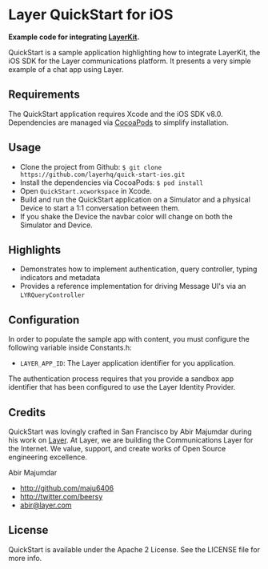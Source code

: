 # Layer QuickStart for iOS

**Example code for integrating [LayerKit](https://layer.com/).**

QuickStart is a sample application highlighting how to integrate LayerKit, the iOS SDK for the Layer communications platform. It presents a very simple example of a chat app using Layer.

## Requirements

The QuickStart application requires Xcode and the iOS SDK v8.0. Dependencies are managed via [CocoaPods](http://cocoapods.org/) to simplify installation.

## Usage

* Clone the project from Github: `$ git clone https://github.com/layerhq/quick-start-ios.git`
* Install the dependencies via CocoaPods: `$ pod install`
* Open `QuickStart.xcworkspace` in Xcode.
* Build and run the QuickStart application on a Simulator and a physical Device to start a 1:1 conversation between them.
* If you shake the Device the navbar color will change on both the Simulator and Device.

## Highlights

* Demonstrates how to implement authentication, query controller, typing indicators and metadata
* Provides a reference implementation for driving Message UI's via an `LYRQueryController`

## Configuration

In order to populate the sample app with content, you must configure the following variable inside Constants.h:

* `LAYER_APP_ID`: The Layer application identifier for you application.

The authentication process requires that you provide a sandbox app identifier that has been configured to use the Layer Identity Provider.

## Credits

QuickStart was lovingly crafted in San Francisco by Abir Majumdar during his work on [Layer](http://layer.com). At Layer, we are building the Communications Layer for the Internet. We value, support, and create works of Open Source engineering excellence.

Abir Majumdar

- http://github.com/maju6406
- http://twitter.com/beersy
- abir@layer.com

## License

QuickStart is available under the Apache 2 License. See the LICENSE file for more info.
